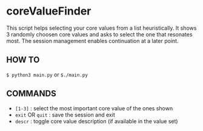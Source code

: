 # coreValueFinder

This script helps selecting your core values from a list heuristically.
It shows 3 randomly choosen core values and asks to select the one that resonates most.
The session management enables continuation at a later point.

## HOW TO

`$ python3 main.py` or `$./main.py`

## COMMANDS

* `[1-3]` : select the most important core value of the ones shown
* `exit` OR `quit` : save the session and exit
* `descr` : toggle core value description (if available in the value set)
